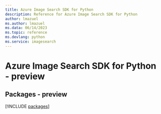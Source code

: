 ```yaml
---
title: Azure Image Search SDK for Python
description: Reference for Azure Image Search SDK for Python
author: lmazuel
ms.author: lmazuel
ms.data: 06/14/2023
ms.topic: reference
ms.devlang: python
ms.service: imagesearch
---
```

# Azure Image Search SDK for Python - preview
## Packages - preview
[!INCLUDE [packages](image-search-index.md)]